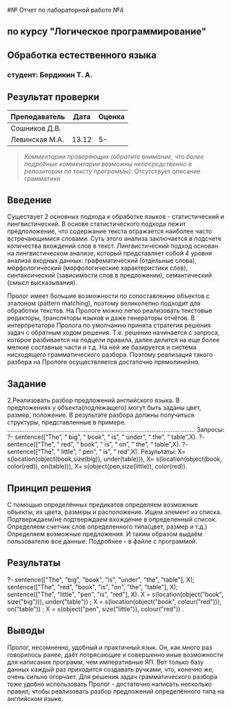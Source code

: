#№ Отчет по лабораторной работе №4
## по курсу "Логическое программирование"

## Обработка естественного языка

### студент: Бердикин Т. А.

## Результат проверки

| Преподаватель     | Дата         |  Оценка       |
|-------------------|--------------|---------------|
| Сошников Д.В. |              |               |
| Левинская М.А.|   13.12      |      5-       |

> *Комментарии проверяющих (обратите внимание, что более подробные комментарии возможны непосредственно в репозитории по тексту программы)*: Отсутствует описание грамматики


## Введение

Существует 2 основных подхода к обработке языков - статистический и лингвистический. В основе статистического подхода лежит предположение, что содержание текста отражается наиболее часто встречающимися словами. Суть этого анализа заключается в подсчете количества вхождений слов в текст. Лингвистический подход основан на лингвистическом анализе, который представляет собой 4 уровня анализа входных данных: графематический (отдельные слова), морфологический (морфологические характеристики слов), синтаксический (зависимости слов в предложении), семантический (смысл высказывания).

Пролог имеет большие возможности по сопоставлению объектов с эталоном (pattern matching), поэтому великолепно подходит для обработки текстов. На Прологе можно легко реализовать текстовые редакторы, трансляторы языков и даже генераторы отчётов. В интерпретаторе Пролога по умолчанию принята стратегия решения задач с обратным ходом решения. Т.е. решение начинается с запроса, которое разбивается на подцели правила, далее делится на еще более мелкие составные части и т.д. На ней же базируется и система нисходящего грамматического разбора. Поэтому реализация такого разбора на Прологе осуществляется достаточно прямолинейно.

## Задание

2.Реализовать разбор предложений английского языка. В предложениях у объекта(подлежащего) могут быть заданы цвет, размер, положение. В результате разбора должны получиться структуры, представленные в примере. ............................................................................................................ 
Запросы:
?- sentence([“The”, “ big”, “ book”, “ is”, “ under”, “ the”, “ table”,X).
?- sentence([“The”, “ red”, “ book”, “ is”, “ on”, “ the”, “ table”,X).
?- sentence([“The”, “ little”, “ pen”, “ is”, “ red”,X).
Результаты:
X= s(location(object(book,size(big)), under(table))),
X= s(location(object(book, color(red)), on(table))),
X= s(object(pen,size(little)), color(red)). 

## Принцип решения

С помощью определённых предикатов определяем возможные объекты, их цвета, размеры и расположение. Ищем элемент из списка. Подтверждаем/не подтверждаем вхождение в определенный список. Определяем счетчик слов определенного типа(цвет, размер и т.д.)
Определяем возможные предложения. И таким образом выдаём пользователю все данные. Подробнее - в файле с программой.

## Результаты

?- sentence(["The", "big", "book", "is", "under", "the", "table"], X);
sentence(["The", "red", "book", "is", "on", "the", "table"], X);
sentence(["The", "little", "pen", "is", "red"], X).
X = s(location(object("book", size("big"))), under("table")) ;
X = s(location(object("book", colour("red"))), on("table")) ;
X = s(object("pen", size("little")), colour("red")) .

## Выводы

Пролог, несомненно, удобный и практичный язык. Он, как много раз говорилось ранее, даёт потрясающие и совершенно иные возможности для написания программ, чем императивные ЯП. Вот только базу данных каждый раз приходится создавать ручками, что, конечно же, очень сильно огорчает. Для решения задач грамматического разбора тоже удобно использовать Пролог - достаточно написать несколько правил, чтобы реализовать разбор предложений определённого типа на английском языке.



